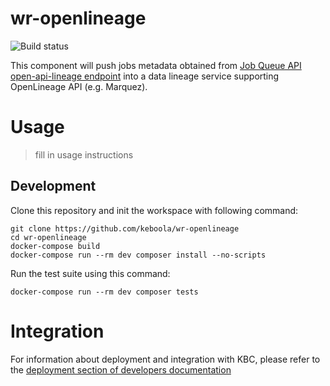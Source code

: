 # wr-openlineage

![Build status](https://github.com/keboola/wr-openlineage/actions/workflows/push.yml/badge.svg)

This component will push jobs metadata obtained from [Job Queue API open-api-lineage endpoint](https://app.swaggerhub.com/apis-docs/keboola/job-queue-api/1.2.6#/Jobs/getJobOpenApiLineage) into a data lineage service supporting OpenLineage API (e.g. Marquez).

# Usage

> fill in usage instructions

## Development
 
Clone this repository and init the workspace with following command:

```
git clone https://github.com/keboola/wr-openlineage
cd wr-openlineage
docker-compose build
docker-compose run --rm dev composer install --no-scripts
```

Run the test suite using this command:

```
docker-compose run --rm dev composer tests
```
 
# Integration

For information about deployment and integration with KBC, please refer to the [deployment section of developers documentation](https://developers.keboola.com/extend/component/deployment/) 
